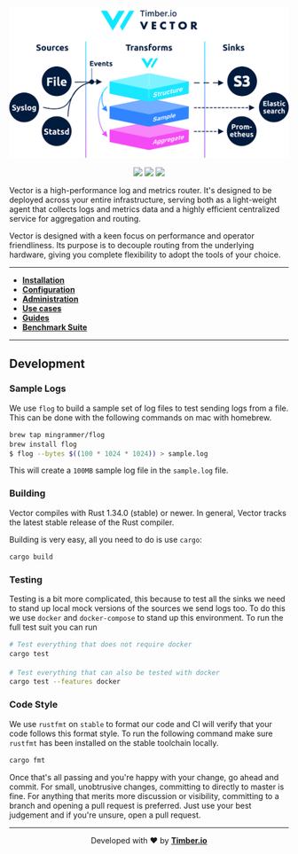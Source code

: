 <p align="center">
  <img src="./assets/readme_diagram.svg" alt="Vector">
</p>

<p align="center">
  <a href="LICENSE"><img src="https://img.shields.io/github/license/timberio/vector.svg"></a>
  <a href="https://circleci.com/gh/timberio/vector"><img src="https://circleci.com/gh/timberio/vector/tree/master.svg?style=shield"></a>
  <a href="https://slack.linkerd.io/badge.svg"><img src="https://slack.linkerd.io/badge.svg"></a>
</p>

Vector is a high-performance log and metrics router. It's designed to be deployed across your entire infrastructure, serving both as a light-weight agent that collects logs and metrics data and a highly efficient centralized service for aggregation and routing.

Vector is designed with a keen focus on performance and operator friendliness. Its purpose is to decouple routing from the underlying hardware, giving you complete flexibility to adopt the tools of your choice.

---

* [**Installation**]()
* [**Configuration**]()
* [**Administration**]()
* [**Use cases**]()
* [**Guides**]()
* [**Benchmark Suite**]()

---

## Development

### Sample Logs

We use `flog` to build a sample set of log files to test sending logs from a file. This can
be done with the following commands on mac with homebrew.

``` bash
brew tap mingrammer/flog
brew install flog
$ flog --bytes $((100 * 1024 * 1024)) > sample.log
```

This will create a `100MB` sample log file in the `sample.log` file.

### Building

Vector compiles with Rust 1.34.0 (stable) or newer. In general, Vector tracks the latest stable release of the Rust compiler.

Building is very easy, all you need to do is use `cargo`:

``` bash
cargo build
```


### Testing

Testing is a bit more complicated, this because to test all the sinks we need to stand
up local mock versions of the sources we send logs too. To do this we use `docker` and 
`docker-compose` to stand up this environment. To run the full test suit you can run

```bash
# Test everything that does not require docker
cargo test

# Test everything that can also be tested with docker
cargo test --features docker
```

### Code Style

We use `rustfmt` on `stable` to format our code and CI will verify that your code follows
this format style. To run the following command make sure `rustfmt` has been installed on
the stable toolchain locally.

``` bash
cargo fmt
```

Once that's all passing and you're happy with your change, go ahead and commit.
For small, unobtrusive changes, committing to directly to master is fine. For
anything that merits more discussion or visibility, committing to a branch and
opening a pull request is preferred. Just use your best judgement and if you're
unsure, open a pull request.

---

<p align="center">
  Developed with ❤️ by <strong><a href="https://timber.io">Timber.io</a></strong>
</p>
